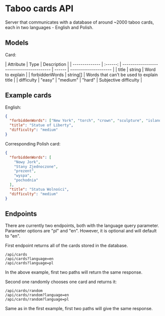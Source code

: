 # Taboo cards API

Server that communicates with a database of around ~2000 taboo cards, each in two languages - English and Polish.

## Models

Card:

| Attribute      |   Type   | Description                               |
| -------------- | :------: | ----------------------------------------- | ------ | --------------------- |
| title          |  string  | Word to explain                           |
| forbiddenWords | string[] | Words that can't be used to explain title |
| difficulty     |  "easy"  | "medium"                                  | "hard" | Subjective difficulty |

## Example cards

English:

```json
{
  "forbiddenWords": ["New York", "torch", "crown", "sculpture", "island"],
  "title": "Statue of Liberty",
  "difficulty": "medium"
}
```

Corresponding Polish card:

```json
{
  "forbiddenWords": [
    "Nowy Jork",
    "Stany Zjednoczone",
    "prezent",
    "wyspa",
    "pochodnia"
  ],
  "title": "Statua Wolności",
  "difficulty": "medium"
}
```

## Endpoints

There are currently two endpoints, both with the language query parameter. Parameter options are "pl" and "en". However, it is optional and will default to "en".

First endpoint returns all of the cards stored in the database.

```
/api/cards
/api/cards?language=en
/api/cards?language=pl
```

In the above example, first two paths will return the same response.

Second one randomly chooses one card and returns it:

```
/api/cards/random
/api/cards/random?language=en
/api/cards/random?language=pl
```

Same as in the first example, first two paths will give the same response.
